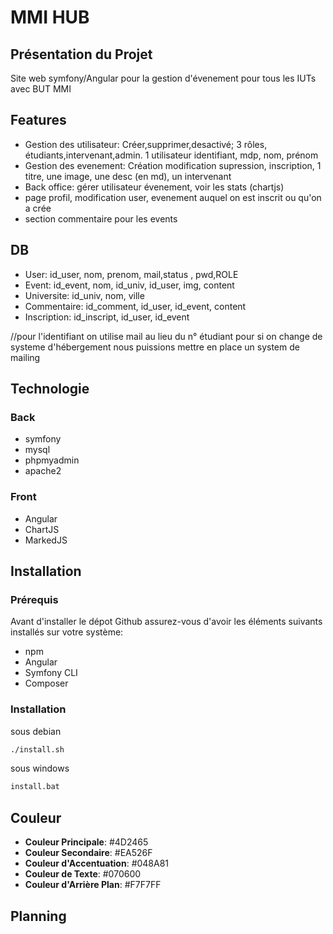 # MMI HUB
## Présentation du Projet
Site web symfony/Angular pour la gestion d'évenement pour tous les IUTs avec BUT MMI
## Features
- Gestion des utilisateur: Créer,supprimer,desactivé; 3 rôles, étudiants,intervenant,admin. 1 utilisateur identifiant, mdp, nom, prénom
- Gestion des evenement: Création modification supression, inscription, 1 titre, une image, une desc (en md), un intervenant
- Back office: gérer utilisateur évenement, voir les stats (chartjs)
- page profil, modification user, evenement auquel on est inscrit ou qu'on a crée
- section commentaire pour les events

## DB
- User: id_user, nom, prenom, mail,status , pwd,ROLE
- Event: id_event, nom, id_univ, id_user, img, content
- Universite: id_univ, nom, ville
- Commentaire: id_comment, id_user, id_event, content
- Inscription: id_inscript, id_user, id_event

//pour l'identifiant on utilise mail au lieu du n° étudiant pour si on change de systeme d'hébergement nous puissions mettre en place un system de mailing

## Technologie

### Back
- symfony
- mysql
- phpmyadmin
- apache2

### Front
- Angular
- ChartJS
- MarkedJS

## Installation
### Prérequis
Avant d'installer le dépot Github assurez-vous d'avoir les éléments suivants installés sur votre système:
- npm
- Angular
- Symfony CLI
- Composer
### Installation
sous debian
```sh
./install.sh
```
sous windows
```bat
install.bat
```

## Couleur
- **Couleur Principale**: <span color="#4D2465">#4D2465</span>
- **Couleur Secondaire**: <span color='#EA526F'>#EA526F</span>
- **Couleur d'Accentuation**: <span color='#048A81'>#048A81</span>
- **Couleur de Texte**: <span color='#070600'>#070600</span>
- **Couleur d'Arrière Plan**: <span color='#F7F7FF'>#F7F7FF</span>

## Planning


